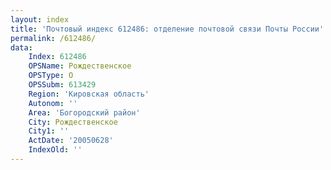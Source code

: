 ```yaml
---
layout: index
title: 'Почтовый индекс 612486: отделение почтовой связи Почты России'
permalink: /612486/
data:
    Index: 612486
    OPSName: Рождественское
    OPSType: О
    OPSSubm: 613429
    Region: 'Кировская область'
    Autonom: ''
    Area: 'Богородский район'
    City: Рождественское
    City1: ''
    ActDate: '20050628'
    IndexOld: ''
---
```

